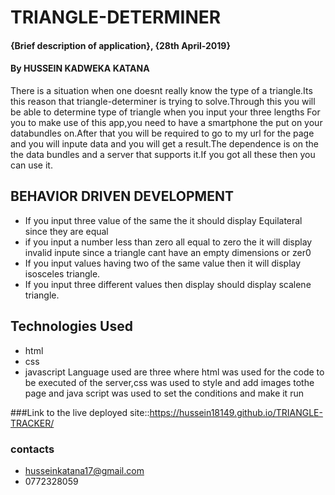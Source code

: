 # TRIANGLE-DETERMINER
#### {Brief description of application}, {28th April-2019}
#### By **HUSSEIN KADWEKA KATANA**
There is a situation when one doesnt really know the type of a triangle.Its this reason that triangle-determiner is trying to solve.Through this you will be able to determine type of triangle when you input your three lengths
For you to make use of this app,you need to have a smartphone the put on your databundles on.After that you will be required to go to my url for the page and you will inpute data and you will get a result.The dependence is on the the data bundles and a server that supports it.If you got all these then you can use it.

## BEHAVIOR DRIVEN DEVELOPMENT
+ If you input three value  of the same the it should display Equilateral since they are equal
+ if you input a number less than zero all equal to zero the it will display invalid inpute since a triangle cant have an empty dimensions or zer0
+ If you input values having two of the same value then it will display isosceles triangle.
+ If you input three different values then display should display scalene triangle.
## Technologies Used
+ html
+ css
+ javascript
Language used are three where html was used for the code to be executed of the server,css was used to style and add images tothe page and java script was used to set the conditions and make it run

###Link to the live deployed site::https://hussein18149.github.io/TRIANGLE-TRACKER/
### contacts
+ husseinkatana17@gmail.com
+ 0772328059

